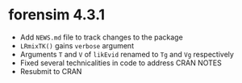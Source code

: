 # forensim 4.3.1

* Add `NEWS.md` file to track changes to the package
* `LRmixTK()` gains `verbose` argument
* Arguments `T` and `V` of `likEvid` renamed to `Tg` and `Vg` respectively
* Fixed several technicalities in code to address CRAN NOTES
* Resubmit to CRAN
